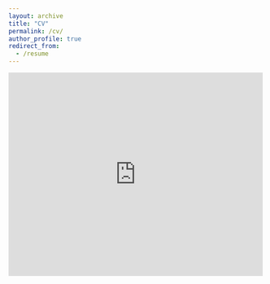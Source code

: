 ```yaml
---
layout: archive
title: "CV"
permalink: /cv/
author_profile: true
redirect_from:
  - /resume
---
```


 <iframe src="https://uchicago.app.box.com/embed/s/2rzima3pjlvn8hny73n9bs04o6u6ylzd?sortColumn=date&view=list" width="500" height="400" frameborder="0" allowfullscreen webkitallowfullscreen msallowfullscreen></iframe> 
